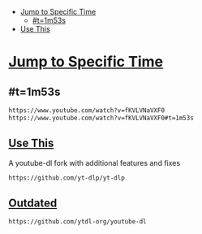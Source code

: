 - [Jump to Specific Time](#jump-to-specific-time)
    - [#t=1m53s](#t1m53s)
- [Use This](#use-this)

# [Jump to Specific Time](#jump-to-specific-time-1)
## #t=1m53s
```sh
https://www.youtube.com/watch?v=fKVLVNaVXF0
https://www.youtube.com/watch?v=fKVLVNaVXF0#t=1m53s
```

## [Use This](#use-this)
A youtube-dl fork with additional features and fixes
```sh
https://github.com/yt-dlp/yt-dlp
```

## [Outdated](#outdated)
```sh
https://github.com/ytdl-org/youtube-dl
```

### 
```sh

```

### 
```sh

```

### 
```sh

```

### 
```sh

```

### 
```sh

```

### 
```sh

```

### 
```sh

```